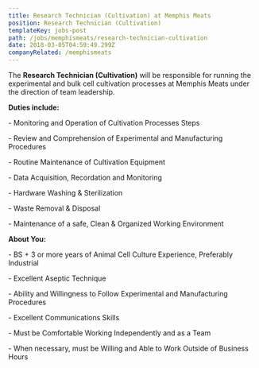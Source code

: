 ```yaml
---
title: Research Technician (Cultivation) at Memphis Meats
position: Research Technician (Cultivation)
templateKey: jobs-post
path: /jobs/memphismeats/research-technician-cultivation
date: 2018-03-05T04:59:49.299Z
companyRelated: /memphismeats
---
```

The **Research Technician (Cultivation)** will be responsible for running the experimental and bulk cell cultivation processes at Memphis Meats under the direction of team leadership.



**Duties include:**

\- Monitoring and Operation of Cultivation Processes Steps

\- Review and Comprehension of Experimental and Manufacturing Procedures

\- Routine Maintenance of Cultivation Equipment

\- Data Acquisition, Recordation and Monitoring

\- Hardware Washing & Sterilization

\- Waste Removal & Disposal

\- Maintenance of a safe, Clean & Organized Working Environment



**About You:**

\- BS + 3 or more years of Animal Cell Culture Experience, Preferably Industrial

\- Excellent Aseptic Technique

\- Ability and Willingness to Follow Experimental and Manufacturing Procedures

\- Excellent Communications Skills

\- Must be Comfortable Working Independently and as a Team

\- When necessary, must be Willing and Able to Work Outside of Business Hours
